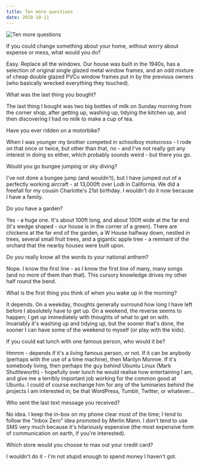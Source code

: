 ```yaml
---
title: Ten more questions
date: 2010-10-11
---
```


![Ten more questions](https://source.unsplash.com/-m88z7ily-w/1600x900)

If you could change something about your home, without worry about expense or mess, what would you do?

Easy. Replace all the windows. Our house was built in the 1940s, has a selection of original single glazed metal window frames, and an odd mixture of cheap double glazed PVCu window frames put in by the previous owners (who basically wrecked everything they touched).

What was the last thing you bought?

The last thing I bought was two big bottles of milk on Sunday morning from the corner shop, after getting up, washing up, tidying the kitchen up, and then discovering I had no milk to make a cup of tea.

Have you ever ridden on a motorbike?

When I was younger my brother competed in schoolboy motocross - I rode on that once or twice, but other than that, no - and I've not really got any interest in doing so either, which probably sounds weird - but there you go.

Would you go bungee jumping or sky diving?

I've not done a bungee jump (and wouldn't), but I have jumped out of a perfectly working aircraft - at 13,000ft over Lodi in California. We did a freefall for my cousin Charlotte's 21st birthday. I wouldn't do it now because I have a family.

Do you have a garden?

Yes - a huge one. It's about 100ft long, and about 100ft wide at the far end (it's wedge shaped - our house is in the corner of a green). There are chickens at the far end of the garden, a W House halfway down, nestled in trees, several small fruit trees, and a gigantic apple tree - a remnant of the orchard that the nearby houses were built upon.

Do you really know all the words to your national anthem?

Nope. I know the first line - as I know the first line of many, many songs (and no more of them than that). This cursory knowledge drives my other half round the bend.

What is the first thing you think of when you wake up in the morning?

It depends. On a weekday, thoughts generally surround how long I have left before I absolutely have to get up. On a weekend, the reverse seems to happen; I get up immediately with thoughts of what to get on with. Invariably it's washing up and tidying up, but the sooner that's done, the sooner I can have some of the weekend to myself (or play with the kids).

If you could eat lunch with one famous person, who would it be?

Hmmm - depends if it's a living famous person, or not. If it can be anybody (perhaps with the use of a time machine), then Marilyn Monroe. If it's somebody living, then perhaps the guy behind Ubuntu Linux (Mark Shuttleworth) - hopefully over lunch he would realise how entertaining I am, and give me a terribly important job working for the common good at Ubuntu. I could of course exchange him for any of the luminaries behind the projects I am interested in; be that WordPress, Tumblr, Twitter, or whatever...

Who sent the last text message you received?

No idea. I keep the in-box on my phone clear most of the time; I tend to follow the "Inbox Zero" idea promoted by Merlin Mann. I don't tend to use SMS very much because it's hilariously expensive (the most expensive form of communication on earth, if you're interested).

Which store would you choose to max out your credit card?

I wouldn't do it - I'm not stupid enough to spend money I haven't got.